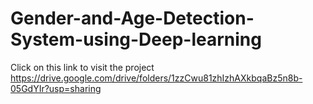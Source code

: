 # Gender-and-Age-Detection-System-using-Deep-learning
Click on this link to visit the project
https://drive.google.com/drive/folders/1zzCwu81zhIzhAXkbqaBz5n8b-05GdYIr?usp=sharing
